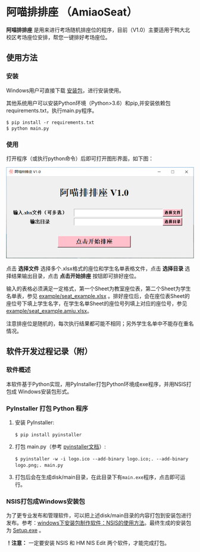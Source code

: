 # 阿喵排排座 （AmiaoSeat）
**阿喵排排座** 是用来进行考场随机排座位的程序，目前（V1.0）主要适用于鸭大北校区考场座位安排，帮您一键排好考场座位。

## 使用方法
### 安装
Windows用户可直接下载 [安装包](https://github.com/chaoxue-sysu/AmiaoSeat/releases/download/v1.0/Setup.exe)，进行安装使用。

其他系统用户可以安装Python环境（Python>3.6）和pip,并安装依赖包requirements.txt，执行main.py程序。
``` Shell
$ pip install -r requirements.txt
$ python main.py
```
### 使用
打开程序（或执行python命令）后即可打开图形界面，如下图：

![软件界面](amiaoseats.png)

点击 **选择文件** 选择多个.xlsx格式的座位和学生名单表格文件，点击 **选择目录** 选择结果输出目录，点击 **点击开始排座** 按钮即可排好座位。

输入的表格必须满足一定格式，第一个Sheet为教室座位表，第二个Sheet为学生名单表，参见 [example/seat_example.xlsx](example/seat_example.xlsx) 。排好座位后，会在座位表Sheet的座位号下填上学生名字，在学生名单Sheet的座位号列填上对应的座位号，参见 [example/seat_example.amiu.xlsx](example/seat_example.amiu.xlsx)。

注意排座位是随机的，每次执行结果都可能不相同；另外学生名单中不能存在重名情况。


## 软件开发过程记录（附）
### 软件概述
本软件基于Python实现，用PyInstaller打包Python环境成exe程序，并用NSIS打包成 Windows安装包形式。
### PyInstaller 打包 Python 程序
1. 安装 PyInstaller:

    `
    $ pip install pyinstaller
    `
2. 打包 main.py（参考 [pyinstaller文档](https://pyinstaller.readthedocs.io/en/stable/usage.html)）: 

    `
    $ pyinstaller -w -i logo.ico --add-binary logo.ico;. --add-binary logo.png;. main.py
    `
3. 打包后会在生成disk/main目录，在此目录下有`main.exe`程序，点击即可运行。

### NSIS打包成Windows安装包
为了更专业发布和管理软件，可以把上述disk/main目录的内容打包到安装包进行发布。参考：[windows下安装包制作软件：NSIS的使用方法](https://blog.csdn.net/zhichaosong/article/details/106275151)。最终生成的安装包为 [Setup.exe](Setup.exe) 。

**！注意：** 一定要安装 NSIS 和 HM NIS Edit 两个软件，才能完成打包。





